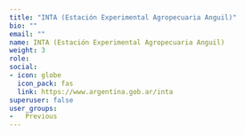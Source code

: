 ```yaml
---
title: "INTA (Estación Experimental Agropecuaria Anguil)"
bio: ""
email: ""
name: INTA (Estación Experimental Agropecuaria Anguil)
weight: 3
role: 
social:
- icon: globe
  icon_pack: fas
  link: https://www.argentina.gob.ar/inta
superuser: false
user_groups:
-   Previous
---
```



